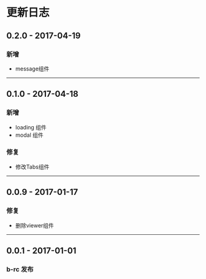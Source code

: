 # 更新日志

## 0.2.0    - 2017-04-19

### 新增
* message组件

---

## 0.1.0    - 2017-04-18

### 新增
* loading 组件
* modal 组件

### 修复

* 修改Tabs组件

---
## 0.0.9    - 2017-01-17

### 修复

* 删除viewer组件

---

## 0.0.1 - 2017-01-01

### b-rc 发布